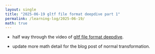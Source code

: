 ```yaml
---
layout: single
title: "2025-06-19 gltf file format deepdive part 1"
permalink: /learning-log/2025-06-19/
math: true
---
```


* half way through the video of [gltf file format deepdive](https://www.youtube.com/watch?v=AQUtL_Y3NF8&ab_channel=JohnPile).

* update more math detail for the blog post of normal transformation.